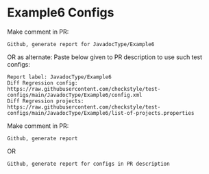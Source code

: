 # Example6 Configs
Make comment in PR:
```
Github, generate report for JavadocType/Example6
```
OR as alternate:
Paste below given to PR description to use such test configs:
```
Report label: JavadocType/Example6
Diff Regression config: https://raw.githubusercontent.com/checkstyle/test-configs/main/JavadocType/Example6/config.xml
Diff Regression projects: https://raw.githubusercontent.com/checkstyle/test-configs/main/JavadocType/Example6/list-of-projects.properties
```
Make comment in PR:
```
Github, generate report
```
OR
```
Github, generate report for configs in PR description
```
